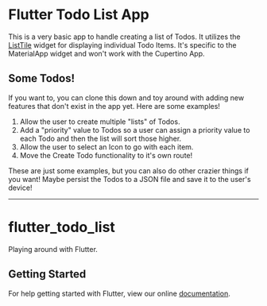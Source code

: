 # Flutter Todo List App
This is a very basic app to handle creating a list of Todos.
It utilizes the [ListTile](https://docs.flutter.io/flutter/material/ListTile-class.html)
widget for displaying individual Todo Items. It's specific to the MaterialApp
widget and won't work with the Cupertino App.

## Some Todos!
If you want to, you can clone this down and toy around with adding new features
that don't exist in the app yet. Here are some examples!

1. Allow the user to create multiple "lists" of Todos.
2. Add a "priority" value to Todos so a user can assign a priority value to each Todo
and then the list will sort those higher.
3. Allow the user to select an Icon to go with each item.
4. Move the Create Todo functionality to it's own route!

These are just some examples, but you can also do other crazier things if you want!
Maybe persist the Todos to a JSON file and save it to the user's device!


---

# flutter_todo_list

Playing around with Flutter.

## Getting Started

For help getting started with Flutter, view our online
[documentation](http://flutter.io/).
